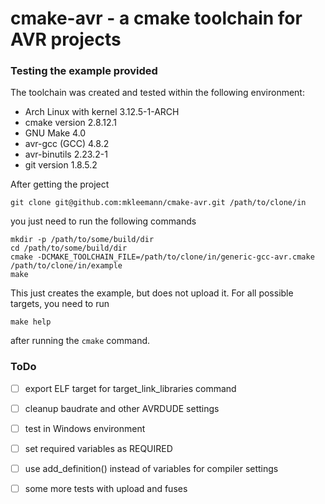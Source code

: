 cmake-avr - a cmake toolchain for AVR projects
==============================================

### Testing the example provided

The toolchain was created and tested within the following environment:

* Arch Linux with kernel 3.12.5-1-ARCH
* cmake version 2.8.12.1
* GNU Make 4.0
* avr-gcc (GCC) 4.8.2
* avr-binutils 2.23.2-1
* git version 1.8.5.2

After getting the project

```
git clone git@github.com:mkleemann/cmake-avr.git /path/to/clone/in
```

you just need to run the following commands

```
mkdir -p /path/to/some/build/dir
cd /path/to/some/build/dir
cmake -DCMAKE_TOOLCHAIN_FILE=/path/to/clone/in/generic-gcc-avr.cmake /path/to/clone/in/example
make
```

This just creates the example, but does not upload it. For all possible targets, you need to run

```
make help
```

after running the `cmake` command.

### ToDo

- [ ] export ELF target for target_link_libraries command
- [ ] cleanup baudrate and other AVRDUDE settings
- [ ] test in Windows environment
- [ ] set required variables as REQUIRED
- [ ] use add_definition() instead of variables for compiler settings
- [ ] some more tests with upload and fuses
 
